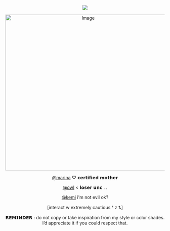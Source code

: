 <div align="center">
  
![](https://komarev.com/ghpvc/?username=D0NQUlX0TE&color=e2ca8c&base=1000&label=sours)

<img width="508" height="491" alt="Image" src="https://github.com/user-attachments/assets/81a83c1b-34ce-4750-bee8-d279ce3ca6e3" />

  [@marina](https://github.com/MAR1NAA4)
  ♡ 𝗰𝗲𝗿𝘁𝗶𝗳𝗶𝗲𝗱 𝗺𝗼𝘁𝗵𝗲𝗿  
  
  [@owl](https://github.com/corpseholic) < 𝗹𝗼𝘀𝗲𝗿 𝘂𝗻𝗰 . . 
  
  [@kemi](https://github.com/enmitye) i'm not evil ok?
  
 [interact w extremely cautious ᶻ 𝗓 𐰁]

 𝗥𝗘𝗠𝗜𝗡𝗗𝗘𝗥 : do not copy or take inspiration from my style or color shades. I’d appreciate it if you could respect that.

